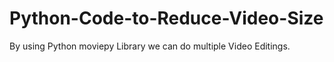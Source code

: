 # Python-Code-to-Reduce-Video-Size
By using Python moviepy Library we can do multiple Video Editings.
